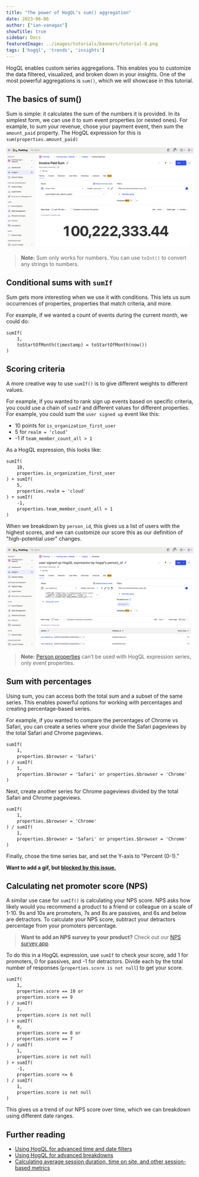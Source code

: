 ```yaml
---
title: "The power of HogQL’s sum() aggregation"
date: 2023-06-06
author: ["ian-vanagas"]
showTitle: true
sidebar: Docs
featuredImage: ../images/tutorials/banners/tutorial-8.png
tags: ['hogql', 'trends', 'insights']
---
```


HogQL enables custom series aggregations. This enables you to customize the data filtered, visualized, and broken down in your insights. One of the most powerful aggregations is `sum()`, which we will showcase in this tutorial.

## The basics of sum()

Sum is simple: it calculates the sum of the numbers it is provided. In its simplest form, we can use it to sum event properties (or nested ones). For example, to sum your revenue, chose your payment event, then sum the `amount_paid` property. The HogQL expression for this is `sum(properties.amount_paid)`

![Sum](../images/tutorials/hogql-sum-aggregation/sum.png)

> **Note:** Sum only works for numbers. You can use `toInt()` to convert any strings to numbers.

## Conditional sums with `sumIf`

Sum gets more interesting when we use it with conditions. This lets us sum occurrences of properties, properties that match criteria, and more. 

For example, if we wanted a count of events during the current month, we could do:

```
sumIf(
	1, 
	toStartOfMonth(timestamp) = toStartOfMonth(now())
)
```


## Scoring criteria

A more creative way to use `sumIf()` is to give different weights to different values. 

For example, if you wanted to rank sign up events based on specific criteria, you could use a chain of `sumIf` and different values for different properties. For example, you could sum the `user signed up` event like this:

- 10 points for `is_organization_first_user`
- 5 for `realm = ‘cloud’`
- -1 if `team_member_count_all > 1`

As a HogQL expression, this looks like:

```
sumIf(
	10, 
	properties.is_organization_first_user
) + sumIf(
	5,
	properties.realm = 'cloud'
) + sumIf(
	-1,
	properties.team_member_count_all > 1
)
```

When we breakdown by `person_id`, this gives us a list of users with the highest scores, and we can customize our score this as our definition of "high-potential user" changes.

![Score](../images/tutorials/hogql-sum-aggregation/score.png)

> **Note:** [Person properties](/docs/getting-started/user-properties) can’t be used with HogQL expression series, only event properties.

## Sum with percentages

Using sum, you can access both the total sum and a subset of the same series. This enables powerful options for working with percentages and creating percentage-based series.

For example, if you wanted to compare the percentages of Chrome vs Safari, you can create a series where your divide the Safari pageviews by the total Safari and Chrome pageviews. 

```
sumIf(
	1,
	properties.$browser = 'Safari'
) / sumIf(
	1,
	properties.$browser = 'Safari' or properties.$browser = 'Chrome'
)
```

Next, create another series for Chrome pageviews divided by the total Safari and Chrome pageviews.

```
sumIf(
	1,
	properties.$browser = 'Chrome'
) / sumIf(
	1,
	properties.$browser = 'Safari' or properties.$browser = 'Chrome'
)
```

Finally, chose the time series bar, and set the Y-axis to "Percent (0-1)."

**Want to add a gif, but [blocked by this issue.](https://posthog.slack.com/archives/C045L1VEG87/p1686066149103449)**

## Calculating net promoter score (NPS)

A similar use case for `sumIf()` is calculating your NPS score. NPS asks how likely would you recommend a product to a friend or colleague on a scale of 1-10. 9s and 10s are promoters, 7s and 8s are passives, and 6s and below are detractors. To calculate your NPS score, subtract your detractors percentage from your promoters percentage.

> **Want to add an NPS survey to your product?** Check out our [NPS survey app](/docs/apps/nps-survey-app). 

To do this in a HogQL expression, use `sumIf` to check your score, add 1 for promoters, 0 for passives, and -1 for detractors. Divide each by the total number of responses (`properties.score is not null`) to get your score.

```
sumIf(
	1,
	properties.score == 10 or
	properties.score == 9
) / sumIf(
	1,
	properties.score is not null
) + sumIf(
	0,
	properties.score == 8 or
	properties.score == 7
) / sumIf(
	1,
	properties.score is not null
) + sumIf(
	-1,
	properties.score <= 6
) / sumIf(
	1,
	properties.score is not null
)
```

This gives us a trend of our NPS score over time, which we can breakdown using different date ranges.

## Further reading

- [Using HogQL for advanced time and date filters](/tutorials/hogql-date-time-filters)
- [Using HogQL for advanced breakdowns](/tutorials/hogql-breakdowns)
- [Calculating average session duration, time on site, and other session-based metrics](/tutorials/session-metrics)